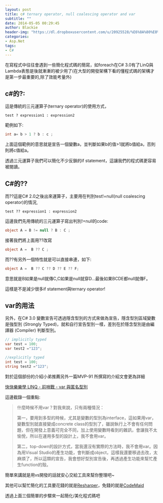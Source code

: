 ```yaml
---
layout: post
title: c# ternary operator, null coalescing operator and var
subtitle: ""
date: 2014-05-05 00:29:45
author: Blackie
header-img: "https://dl.dropboxusercontent.com/u/20925528/%E6%8A%80%E8%A1%93Blog/blogs/20140505/main.JPG"
categories:
- Asp.Net
tags:
- C#
---
```


在寫程式中往往會遇到一些簡化程式碼的簡寫，如foreach在C# 3.0有了LinQ與Lambda表態是後就漸漸的被少用了(在大型的開發架構下看的懂程式碼的架構才是第一步最重要的,除了效能考量外)

<!-- More -->

## c#的?:

這是傳統的三元運算子(ternary operator)的使用方式，

	test ? expression1 : expression2


範例如下:

```csharp
int a= b > 1 ? b : c ;
```

上面這個範例的意思就是宣告一個變數a，並判斷如果b的值>1就將b值給a，否則則將c值給a。

透過三元運算子我們可以簡化不少反鎖的if statement，這讓我們的程式碼更容易被閱讀。

## C#的??

而??這是C# 2.0之後出來運算子，主要用在判別test!=null(null coalescing operator)的情況,

	test ?? expression1 : expression2

這邊我們先用傳統的三元運算子寫出判別!=null的code:

```csharp
object A = B != null ? B : C ;
```

接著我們將上面用??改寫

```csharp
object A =  B ?? C ;
```

而??有另外一個特性就是可以直接串連，如下:

```csharp
object A =  B ?? C ?? D ?? E ?? F;
```

意思就是B如果是null就傳C,C如果是null就穿D...最後如果BCDE都null就傳F。

這樣是不是減少很多if statement與ternary operator!

## var的用法

另外，在C# 3.0 變數宣告可透過隱含型別的方式來做為宣告，隱含型別區域變數是強型別 (Strongly Typed)，就和自行宣告型別一樣，差別在於隱含型別是由編譯器 (Compiler) 判斷型別。

```csharp
// implicitly typed
var test = 100;
var test2 ="123";

//explicitly typed
int test = 100;
string test2 ="123";
```

對於這個部份的介紹小弟推薦另外一篇MVP-91 所撰寫的介紹文會更為詳細

[快快樂樂學 LINQ - 前哨戰 - var 與匿名型別](http://msdn.microsoft.com/zh-tw/library/dn467616.aspx)

這邊截錄一個重點:

> 什麼時候不用var？對我來說，只有兩種情況：
>
> 第一，要用到多型的時候，尤其是變數的型別為interface，這如果用var，變數型別就直接變成concrete class的型別了，雖說執行上不會有任何問題，但在開發上意義可完全不同，加上使用變數時看到的雜訊，會讓我不太愉悅，所以在運用多型的設計上，我不會用var。
>
> 第二，top-down的設計方式，當我還沒有實際的方法時，我不會用var。因為用Visual Studio的產生功能，會判斷成object，這樣我還要移過去改，太麻煩了，所以這類的宣告，我會想好型別宣告後，再透過產生功能來幫忙產生function的殼。

簡單來講就是用vs開發的話就安心交給工具來幫你整理吧~

其他可以幫忙簡化的工具要花錢的就是[Resharper](http://www.jetbrains.com/resharper/)，免錢的就是[CodeMaid](http://visualstudiogallery.msdn.microsoft.com/76293c4d-8c16-4f4a-aee6-21f83a571496)

透過上面三個簡單的步驟來一起簡化/美化程式碼吧
